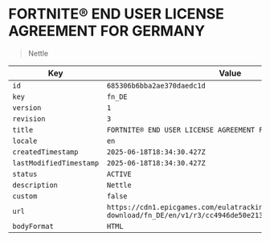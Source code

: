 # FORTNITE® END USER LICENSE AGREEMENT FOR GERMANY

> Nettle

| Key | Value |
| --- | ----- |
| `id` | `685306b6bba2ae370daedc1d` |
| `key` | `fn_DE` |
| `version` | `1` |
| `revision` | `3` |
| `title` | `FORTNITE® END USER LICENSE AGREEMENT FOR GERMANY` |
| `locale` | `en` |
| `createdTimestamp` | `2025-06-18T18:34:30.427Z` |
| `lastModifiedTimestamp` | `2025-06-18T18:34:30.427Z` |
| `status` | `ACTIVE` |
| `description` | `Nettle` |
| `custom` | `false` |
| `url` | `https://cdn1.epicgames.com/eulatracking-download/fn_DE/en/v1/r3/cc4946de50e213a6e714081f6f2a1e3a.pdf` |
| `bodyFormat` | `HTML` |
